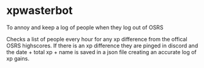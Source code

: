 # xpwasterbot
To annoy and keep a log of people when they log out of OSRS
 
Checks a list of people every hour for any xp difference from the offical OSRS highscores. 
If there is an xp difference they are pinged in discord and the date + total xp + name is saved in a json file creating an accurate log of xp gains.
